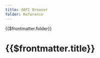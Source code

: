 ```yaml
---
title: dAPI Browser
folder: Reference
---
```


<TitleSpan>{{$frontmatter.folder}}</TitleSpan>

# {{$frontmatter.title}}

<VersionWarning/>

<dapis-browsers-DapiList/>
